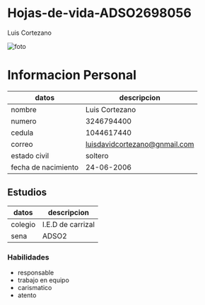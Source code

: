 # Hojas-de-vida-ADSO2698056
Luis Cortezano

![foto](https://web.whatsapp.com/bd4aeb66-d846-4170-bc59-f01b78b2b293)

# Informacion Personal

|datos|descripcion|
|---|---|
|nombre|Luis Cortezano|
|numero|3246794400|
|cedula|1044617440|
|correo|luisdavidcortezano@gnmail.com|
|estado civil|soltero|
|fecha de nacimiento|24-06-2006|


## Estudios

|datos|descripcion|
|---|---|
|colegio|I.E.D de carrizal|
|sena|ADSO2|

### Habilidades
- responsable
- trabajo en equipo
- carismatico
- atento
